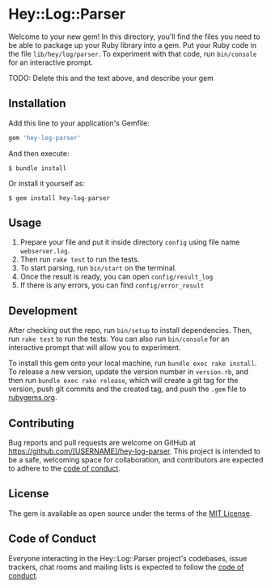 # Hey::Log::Parser

Welcome to your new gem! In this directory, you'll find the files you need to be able to package up your Ruby library into a gem. Put your Ruby code in the file `lib/hey/log/parser`. To experiment with that code, run `bin/console` for an interactive prompt.

TODO: Delete this and the text above, and describe your gem

## Installation

Add this line to your application's Gemfile:

```ruby
gem 'hey-log-parser'
```

And then execute:

    $ bundle install

Or install it yourself as:

    $ gem install hey-log-parser

## Usage

1. Prepare your file and put it inside directory `config` using file name `webserver.log`. 
2. Then run `rake test` to run the tests.
3. To start parsing, run `bin/start` on the terminal.
4. Once the result is ready, you can open `config/result_log`
5. If there is any errors, you can find `config/error_result` 

## Development

After checking out the repo, run `bin/setup` to install dependencies. Then, run `rake test` to run the tests. You can also run `bin/console` for an interactive prompt that will allow you to experiment.

To install this gem onto your local machine, run `bundle exec rake install`. To release a new version, update the version number in `version.rb`, and then run `bundle exec rake release`, which will create a git tag for the version, push git commits and the created tag, and push the `.gem` file to [rubygems.org](https://rubygems.org).

## Contributing

Bug reports and pull requests are welcome on GitHub at https://github.com/[USERNAME]/hey-log-parser. This project is intended to be a safe, welcoming space for collaboration, and contributors are expected to adhere to the [code of conduct](https://github.com/[USERNAME]/hey-log-parser/blob/master/CODE_OF_CONDUCT.md).

## License

The gem is available as open source under the terms of the [MIT License](https://opensource.org/licenses/MIT).

## Code of Conduct

Everyone interacting in the Hey::Log::Parser project's codebases, issue trackers, chat rooms and mailing lists is expected to follow the [code of conduct](https://github.com/[USERNAME]/hey-log-parser/blob/master/CODE_OF_CONDUCT.md).
